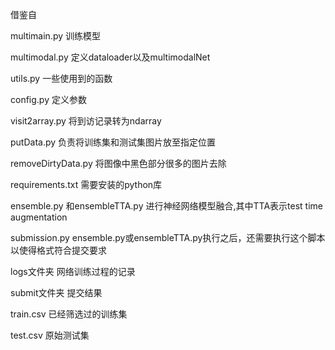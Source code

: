 借鉴自 

multimain.py 	训练模型

multimodal.py 	定义dataloader以及multimodalNet

utils.py		一些使用到的函数

config.py		定义参数

visit2array.py		将到访记录转为ndarray

putData.py 		负责将训练集和测试集图片放至指定位置

removeDirtyData.py 		将图像中黑色部分很多的图片去除

requirements.txt 	需要安装的python库

ensemble.py 和ensembleTTA.py 	进行神经网络模型融合,其中TTA表示test time augmentation

submission.py 	ensemble.py或ensembleTTA.py执行之后，还需要执行这个脚本以使得格式符合提交要求

logs文件夹 		网络训练过程的记录

submit文件夹	提交结果

train.csv 		已经筛选过的训练集

test.csv  		原始测试集